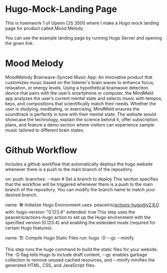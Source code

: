 # Hugo-Mock-Landing Page

This is hoemwork 1 of Upenn CIS 3500 where I make a Hugo mock landing page for product called Mood Melody.

You can see the example landing page by running Hugo Server and opening the given link.

# Mood Melody

MoodMelody Brainwave-Synced Music App: An innovative product that customizes music based on the listener's brain waves to enhance focus, relaxation, or energy levels. Using a hypothetical brainwave detection device that pairs with the user’s smartphone or computer, the MindMeld app analyzes the user’s current mental state and selects music with tempos, keys, and compositions that scientifically match their needs. Whether the user is studying, meditating, or exercising, MindMeld ensures the soundtrack is perfectly in tune with their mental state. The website would showcase the technology, explain the science behind it, offer subscription plans, and feature a demo section where visitors can experience sample music tailored to different brain states.

# Github Workflow

Includes a github workflow that automatically deploys the hugo website
whenever there is a push to the main branch of the repository.

on:
  push:
    branches:
      - main # Set a branch to deploy
This section specifies that the workflow will be triggered whenever there is a push to the main branch of the repository. You can modify the branch name to match your desired branch.

name: 🛠️ Initialize Hugo Environment
uses: peaceiris/actions-hugo@v2.6.0
with:
    hugo-version: "0.123.4"
    extended: true
This step uses the peaceiris/actions-hugo action to set up the Hugo environment with the specified version (0.123.4) and enabling the extended mode (required for certain Hugo features).

name: 🏗️ Compile Hugo Static Files
run: hugo -D --gc --minify

This step runs the hugo command to build the static files for your website. The -D flag tells Hugo to include draft content, --gc enables garbage collection to remove unused cached resources, and --minify minifies the generated HTML, CSS, and JavaScript files.
